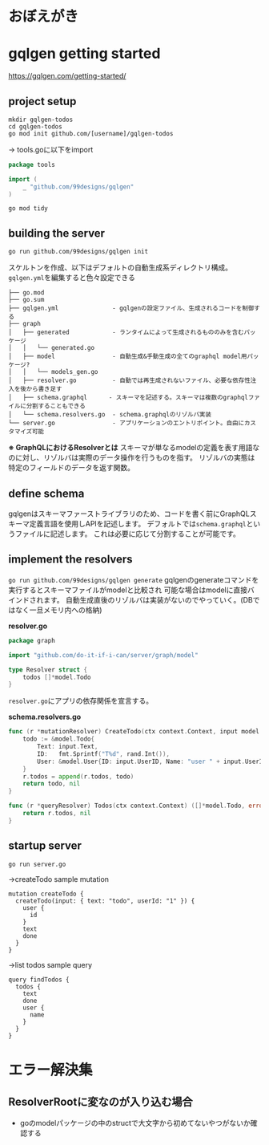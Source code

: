 # おぼえがき

# gqlgen getting started
https://gqlgen.com/getting-started/

## project setup

```
mkdir gqlgen-todos
cd gqlgen-todos
go mod init github.com/[username]/gqlgen-todos
```

→ tools.goに以下をimport
```go
package tools

import (
	_ "github.com/99designs/gqlgen"
)
```

```
go mod tidy
```

## building the server

```
go run github.com/99designs/gqlgen init
```

スケルトンを作成、以下はデフォルトの自動生成系ディレクトリ構成。
`gqlgen.yml`を編集すると色々設定できる


```
├── go.mod
├── go.sum
├── gqlgen.yml               - gqlgenの設定ファイル、生成されるコードを制御する
├── graph
│   ├── generated            - ランタイムによって生成されるもののみを含むパッケージ
│   │   └── generated.go
│   ├── model                - 自動生成&手動生成の全てのgraphql model用パッケージ?
│   │   └── models_gen.go
│   ├── resolver.go          - 自動では再生成されないファイル、必要な依存性注入を後から書き足す
│   ├── schema.graphql      - スキーマを記述する。スキーマは複数のgraphqlファイルに分割することもできる
│   └── schema.resolvers.go  - schema.graphqlのリゾルバ実装
└── server.go                - アプリケーションのエントリポイント。自由にカスタマイズ可能
```

**※ GraphQLにおけるResolverとは**
スキーマが単なるmodelの定義を表す用語なのに対し、リゾルバは実際のデータ操作を行うものを指す。
リゾルバの実態は特定のフィールドのデータを返す関数。

## define schema
gqlgenはスキーマファーストライブラリのため、コードを書く前にGraphQLスキーマ定義言語を使用しAPIを記述します。
デフォルトでは`schema.graphql`というファイルに記述します。
これは必要に応じて分割することが可能です。

## implement the resolvers
`go run github.com/99designs/gqlgen generate` gqlgenのgenerateコマンドを実行するとスキーマファイルがmodelと比較され
可能な場合はmodelに直接バインドされます。
自動生成直後のリゾルバは実装がないのでやっていく。(DBではなく一旦メモリ内への格納)

**resolver.go**
```go
package graph

import "github.com/do-it-if-i-can/server/graph/model"

type Resolver struct {
	todos []*model.Todo
}
```

`resolver.go`にアプリの依存関係を宣言する。

**schema.resolvers.go**
```go
func (r *mutationResolver) CreateTodo(ctx context.Context, input model.NewTodo) (*model.Todo, error) {
	todo := &model.Todo{
		Text: input.Text,
		ID:   fmt.Sprintf("T%d", rand.Int()),
		User: &model.User{ID: input.UserID, Name: "user " + input.UserID},
	}
	r.todos = append(r.todos, todo)
	return todo, nil
}

func (r *queryResolver) Todos(ctx context.Context) ([]*model.Todo, error) {
	return r.todos, nil
}
```

## startup server
```
go run server.go
```

→createTodo sample mutation
```
mutation createTodo {
  createTodo(input: { text: "todo", userId: "1" }) {
    user {
      id
    }
    text
    done
  }
}
```

→list todos sample query
```
query findTodos {
  todos {
    text
    done
    user {
      name
    }
  }
}
```

# エラー解決集
## ResolverRootに変なのが入り込む場合
- goのmodelパッケージの中のstructで大文字から初めてないやつがないか確認する